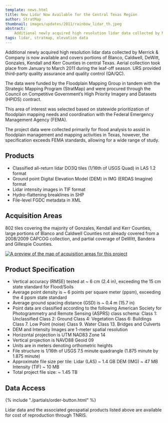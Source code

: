 ```yaml
---
template: news.html
title: New Lidar Now Available for the Central Texas Region
author: StratMap
thumbnail: images/updates/2011/rainbow_lidar_th.jpeg
abstract: 
    Additional newly acquired high resolution lidar data collected by Merrick & Company is now available and covers portions of several counties in central Texas.
tags: lidar, stratmap, elevation data
---
```


Additional newly acquired high resolution lidar data collected by Merrick & Company is now available and covers portions of Blanco, Caldwell, DeWitt, Gonzales, Kendall and Kerr Counties in central Texas. Aerial collection took place from January to March 2011 during the leaf-off season. URS provided third-party quality assurance and quality control (QA/QC).

The data were funded by the Floodplain Mapping Group in tandem with the Strategic Mapping Program (StratMap) and were procured through the Council on Competitive Government’s High Priority Imagery and Datasets (HPIDS) contract.

This area of interest was selected based on statewide prioritization of floodplain mapping needs and coordination with the Federal Emergency Management Agency (FEMA). 

The project data were collected primarily for flood analysis to assist in floodplain management and mapping activities in Texas, however, the specification exceeds FEMA standards, allowing for a wide range of study.

## Products
- Classified all-return lidar DO3Q tiles (1/16th of USGS Quad) in LAS 1.2 format
- Ground point Digital Elevation Model (DEM) in IMG (ERDAS Imagine) format
- Lidar intensity images in TIF format
- Hydro-flattening breaklines in SHP
- File-level FGDC metadata in XML

## Acquisition Areas 
802 tiles covering the majority of Gonzales, Kendall and Kerr Counties, large portions of Blanco and Caldwell Counties not already covered from a 2008/2009 CAPCOG collection, and partial coverage of DeWitt, Bandera and Gillespie Counties.

<a href="images/updates/2011/centex_aoi_split.jpg" title="Click to view full version of acquistion map">
  <img src="images/updates/2011/centex_aoi_split_sm.jpg" alt="A preview of the map of acquisition areas for this project">
</a>

## Product Specification
- Vertical accuracy (RMSE) tested at ~ 6 cm (2.4 in), exceeding the 15 cm state standard for Flood/Soils
- Average point density is ~ 6 points per square meter (ppsm), exceeding the 4 ppsm state standard
- Average ground spacing distance (GSD) is ~ 0.4 m (15.7 in)
- Point data are classified according to the following American Society for Photogrammetry and Remote Sensing (ASPRS) class schema: Class 1: Unclassified Class 2: Ground	Class 4: Vegetation	Class 6: Buildings Class 7. Low Point (noise) Class 9. Water Class 13. Bridges and Culverts
- DEM and Intensity Images are 1-meter spatial resolution
- Horizontal projection is UTM NAD83 Zone 14
- Vertical projection is NAVD88 Geoid 09
- Units are in meters denoting orthometric heights
- File structure is 1/16th of USGS 7.5 minute quadrangle (1.875 minute by 1.875 minute)
- Approximate file size per tile: Lidar (LAS) ~ 1.4 GB DEM (IMG) ~ 47 MB Intensity (TIF) ~ 10 MB
- Total project file size: ~ 1.45 TB

## Data Access
<div class="media">
  <div class="media-left">
    {% include "./partials/order-button.html" %}
  </div>
  <div class="media-body">
    <p>Lidar data and the associated geospatial products listed above are available for cost of reproduction through TNRIS.</p>
  </div>
</div>
